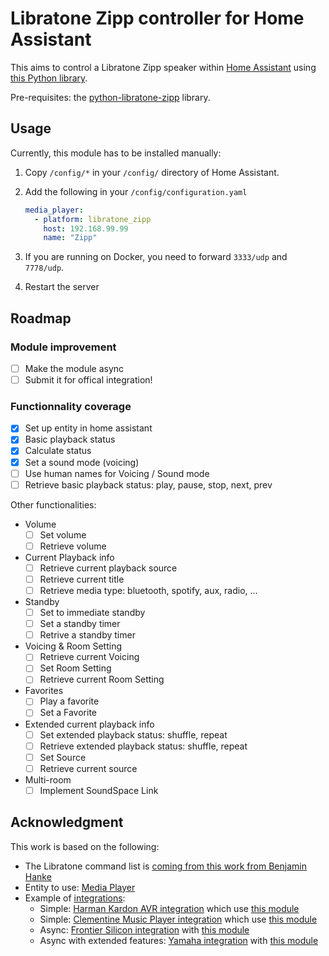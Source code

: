 # Libratone Zipp controller for Home Assistant

This aims to control a Libratone Zipp speaker within [Home Assistant](https://www.home-assistant.io/) using [this Python library](https://github.com/Chouffy/python_libratone_zipp).

Pre-requisites: the [python-libratone-zipp](https://pypi.org/project/python-libratone-zipp/) library.

## Usage

Currently, this module has to be installed manually:

1. Copy `/config/*` in your `/config/` directory of Home Assistant.
1. Add the following in your `/config/configuration.yaml`

    ```yaml
    media_player:
      - platform: libratone_zipp
        host: 192.168.99.99
        name: "Zipp"
    ```
1. If you are running on Docker, you need to forward `3333/udp` and `7778/udp`.

1. Restart the server

## Roadmap

### Module improvement

* [ ] Make the module async
* [ ] Submit it for offical integration!

### Functionnality coverage

* [x] Set up entity in home assistant
* [x] Basic playback status
* [x] Calculate status
* [x] Set a sound mode (voicing)
* [ ] Use human names for Voicing / Sound mode
* [ ] Retrieve basic playback status: play, pause, stop, next, prev

Other functionalities:

* Volume
    * [ ] Set volume
    * [ ] Retrieve volume
* Current Playback info
    * [ ] Retrieve current playback source
    * [ ] Retrieve current title
    * [ ] Retrieve media type: bluetooth, spotify, aux, radio, ...
* Standby
    * [ ] Set to immediate standby
    * [ ] Set a standby timer
    * [ ] Retrive a standby timer
* Voicing & Room Setting
    * [ ] Retrieve current Voicing
    * [ ] Set Room Setting
    * [ ] Retrieve current Room Setting
* Favorites
    * [ ] Play a favorite
    * [ ] Set a Favorite
* Extended current playback info
    * [ ] Set extended playback status: shuffle, repeat
    * [ ] Retrieve extended playback status: shuffle, repeat
    * [ ] Set Source
    * [ ] Retrieve current source
* Multi-room
    * [ ] Implement SoundSpace Link

## Acknowledgment

This work is based on the following:

* The Libratone command list is [coming from this work from Benjamin Hanke](https://www.loxwiki.eu/display/LOX/Libratone+Zipp+WLan+Lautsprecher)
* Entity to use: [Media Player](https://developers.home-assistant.io/docs/core/entity/media-player)
* Example of [integrations](https://www.home-assistant.io/integrations/#media-player):
    * Simple: [Harman Kardon AVR integration](https://www.home-assistant.io/integrations/harman_kardon_avr/) which use [this module](https://github.com/Devqon/hkavr)
    * Simple: [Clementine Music Player integration](https://github.com/home-assistant/core/blob/dev/homeassistant/components/clementine/media_player.py) which use [this module]()
    * Async: [Frontier Silicon integration](https://github.com/home-assistant/core/tree/dev/homeassistant/components/frontier_silicon) with [this module](https://github.com/zhelev/python-afsapi/tree/master/afsapi)
    * Async with extended features: [Yamaha integration](https://github.com/home-assistant/core/blob/dev/homeassistant/components/yamaha/) with [this module](https://github.com/wuub/rxv)

